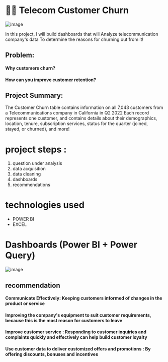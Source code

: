 # 🙁📡 Telecom Customer Churn

![image](https://user-images.githubusercontent.com/84546354/158067363-e7856052-b58e-464d-b0c0-a61466c02621.png)

In this project, I will build dashboards that will Analyze telecommunication company's data To determine the reasons for churning out from it!

## Problem:
#### Why customers churn?
#### How can you improve customer retention?


## Project Summary:
The Customer Churn table contains information on all 7,043 customers 
from a Telecommunications company in California in Q2 2022
Each record represents one customer, and contains details about their demographics, location, tenure, 
subscription services, status for the quarter (joined, stayed, or churned), and more!



# project steps :
1. question under analysis
2. data acquisition
3. data cleaning
4. dashboards
5. recommendations

# technologies used
* POWER BI
* EXCEL
# Dashboards (Power BI + Power Query)
![image](https://github.com/Abdelnaem2002/Churn-Telco-Customers/assets/58599482/01d43f40-6b32-44f5-99c6-ddbfc553b32c)
## recommendation

#### Communicate Effectively: Keeping customers informed of changes in the product or service
#### Improving the company's equipment to suit customer requirements, because this is the most reason for customers to leave
#### Improve customer service : Responding to customer inquiries and complaints quickly and effectively can help build customer loyalty
#### Use customer data to deliver customized offers and promotions : By offering discounts, bonuses and incentives

